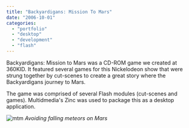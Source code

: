```yaml
---
title: "Backyardigans: Mission To Mars"
date: "2006-10-01"
categories:
  - "portfolio"
  - "desktop"
  - "development"
  - "flash"
---
```


Backyardigans: Mission to Mars was a CD-ROM game we created at 360KID. It featured several games for this Nickelodeon show that were strung together by cut-scenes to create a great story where the Backyardigans journey to Mars.

The game was comprised of several Flash modules (cut-scenes and games). Multidmedia's Zinc was used to package this as a desktop application.

![mtm](https://d2ypg8o05lff0b.cloudfront.net/wp-content/uploads/2011/12/mtm.jpg)
*Avoiding falling meteors on Mars*
